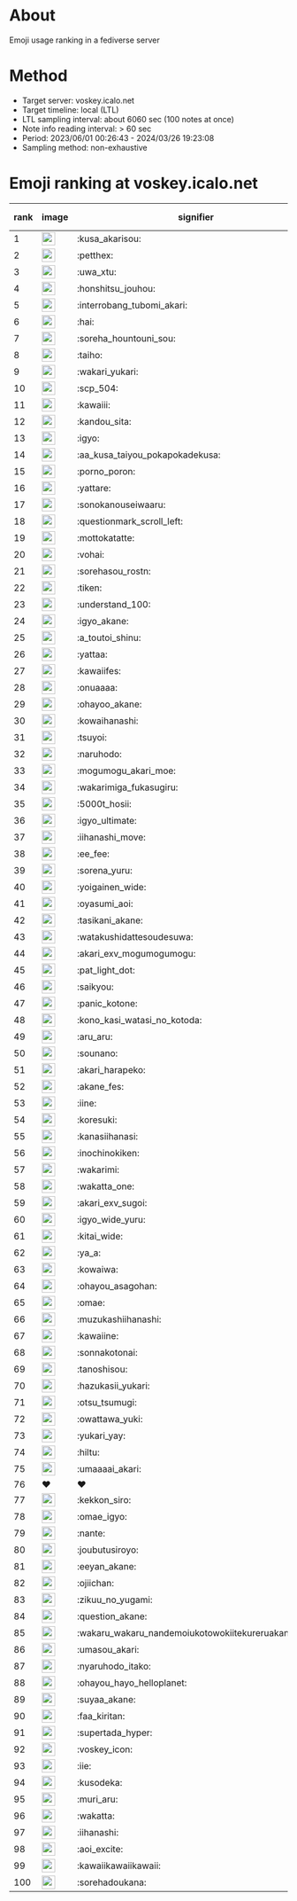 # About
Emoji usage ranking in a fediverse server

# Method
- Target server: voskey.icalo.net
- Target timeline: local (LTL)
- LTL sampling interval: about 6060 sec (100 notes at once)
- Note info reading interval: > 60 sec
- Period: 2023/06/01 00:26:43 - 2024/03/26 19:23:08 
- Sampling method: non-exhaustive

# Emoji ranking at voskey.icalo.net

|rank|image|signifier|type|frequency score|
|----|----|----|----|----|
|1|<img height="24" src="https://voskey.icalo.net/emoji/kusa_akarisou.webp">|:kusa_akarisou:|custom|22291|
|2|<img height="24" src="https://voskey.icalo.net/emoji/petthex.webp">|:petthex:|custom|15135|
|3|<img height="24" src="https://voskey.icalo.net/emoji/uwa_xtu.webp">|:uwa_xtu:|custom|10780|
|4|<img height="24" src="https://voskey.icalo.net/emoji/honshitsu_jouhou.webp">|:honshitsu_jouhou:|custom|7700|
|5|<img height="24" src="https://voskey.icalo.net/emoji/interrobang_tubomi_akari.webp">|:interrobang_tubomi_akari:|custom|7115|
|6|<img height="24" src="https://voskey.icalo.net/emoji/hai.webp">|:hai:|custom|7014|
|7|<img height="24" src="https://voskey.icalo.net/emoji/soreha_hountouni_sou.webp">|:soreha_hountouni_sou:|custom|6415|
|8|<img height="24" src="https://voskey.icalo.net/emoji/taiho.webp">|:taiho:|custom|6306|
|9|<img height="24" src="https://voskey.icalo.net/emoji/wakari_yukari.webp">|:wakari_yukari:|custom|6296|
|10|<img height="24" src="https://voskey.icalo.net/emoji/scp_504.webp">|:scp_504:|custom|5164|
|11|<img height="24" src="https://voskey.icalo.net/emoji/kawaiii.webp">|:kawaiii:|custom|5052|
|12|<img height="24" src="https://voskey.icalo.net/emoji/kandou_sita.webp">|:kandou_sita:|custom|4410|
|13|<img height="24" src="https://voskey.icalo.net/emoji/igyo.webp">|:igyo:|custom|4189|
|14|<img height="24" src="https://voskey.icalo.net/emoji/aa_kusa_taiyou_pokapokadekusa.webp">|:aa_kusa_taiyou_pokapokadekusa:|custom|4084|
|15|<img height="24" src="https://voskey.icalo.net/emoji/porno_poron.webp">|:porno_poron:|custom|3932|
|16|<img height="24" src="https://voskey.icalo.net/emoji/yattare.webp">|:yattare:|custom|3766|
|17|<img height="24" src="https://voskey.icalo.net/emoji/sonokanouseiwaaru.webp">|:sonokanouseiwaaru:|custom|3706|
|18|<img height="24" src="https://voskey.icalo.net/emoji/questionmark_scroll_left.webp">|:questionmark_scroll_left:|custom|3704|
|19|<img height="24" src="https://voskey.icalo.net/emoji/mottokatatte.webp">|:mottokatatte:|custom|3646|
|20|<img height="24" src="https://voskey.icalo.net/emoji/vohai.webp">|:vohai:|custom|3562|
|21|<img height="24" src="https://voskey.icalo.net/emoji/sorehasou_rostn.webp">|:sorehasou_rostn:|custom|3451|
|22|<img height="24" src="https://voskey.icalo.net/emoji/tiken.webp">|:tiken:|custom|3366|
|23|<img height="24" src="https://voskey.icalo.net/emoji/understand_100.webp">|:understand_100:|custom|3143|
|24|<img height="24" src="https://voskey.icalo.net/emoji/igyo_akane.webp">|:igyo_akane:|custom|2822|
|25|<img height="24" src="https://voskey.icalo.net/emoji/a_toutoi_shinu.webp">|:a_toutoi_shinu:|custom|2814|
|26|<img height="24" src="https://voskey.icalo.net/emoji/yattaa.webp">|:yattaa:|custom|2812|
|27|<img height="24" src="https://voskey.icalo.net/emoji/kawaiifes.webp">|:kawaiifes:|custom|2676|
|28|<img height="24" src="https://voskey.icalo.net/emoji/onuaaaa.webp">|:onuaaaa:|custom|2671|
|29|<img height="24" src="https://voskey.icalo.net/emoji/ohayoo_akane.webp">|:ohayoo_akane:|custom|2631|
|30|<img height="24" src="https://voskey.icalo.net/emoji/kowaihanashi.webp">|:kowaihanashi:|custom|2574|
|31|<img height="24" src="https://voskey.icalo.net/emoji/tsuyoi.webp">|:tsuyoi:|custom|2566|
|32|<img height="24" src="https://voskey.icalo.net/emoji/naruhodo.webp">|:naruhodo:|custom|2449|
|33|<img height="24" src="https://voskey.icalo.net/emoji/mogumogu_akari_moe.webp">|:mogumogu_akari_moe:|custom|2393|
|34|<img height="24" src="https://voskey.icalo.net/emoji/wakarimiga_fukasugiru.webp">|:wakarimiga_fukasugiru:|custom|2303|
|35|<img height="24" src="https://voskey.icalo.net/emoji/5000t_hosii.webp">|:5000t_hosii:|custom|2254|
|36|<img height="24" src="https://voskey.icalo.net/emoji/igyo_ultimate.webp">|:igyo_ultimate:|custom|2146|
|37|<img height="24" src="https://voskey.icalo.net/emoji/iihanashi_move.webp">|:iihanashi_move:|custom|2144|
|38|<img height="24" src="https://voskey.icalo.net/emoji/ee_fee.webp">|:ee_fee:|custom|2090|
|39|<img height="24" src="https://voskey.icalo.net/emoji/sorena_yuru.webp">|:sorena_yuru:|custom|2064|
|40|<img height="24" src="https://voskey.icalo.net/emoji/yoigainen_wide.webp">|:yoigainen_wide:|custom|1995|
|41|<img height="24" src="https://voskey.icalo.net/emoji/oyasumi_aoi.webp">|:oyasumi_aoi:|custom|1953|
|42|<img height="24" src="https://voskey.icalo.net/emoji/tasikani_akane.webp">|:tasikani_akane:|custom|1931|
|43|<img height="24" src="https://voskey.icalo.net/emoji/watakushidattesoudesuwa.webp">|:watakushidattesoudesuwa:|custom|1912|
|44|<img height="24" src="https://voskey.icalo.net/emoji/akari_exv_mogumogumogu.webp">|:akari_exv_mogumogumogu:|custom|1755|
|45|<img height="24" src="https://voskey.icalo.net/emoji/pat_light_dot.webp">|:pat_light_dot:|custom|1728|
|46|<img height="24" src="https://voskey.icalo.net/emoji/saikyou.webp">|:saikyou:|custom|1725|
|47|<img height="24" src="https://voskey.icalo.net/emoji/panic_kotone.webp">|:panic_kotone:|custom|1669|
|48|<img height="24" src="https://voskey.icalo.net/emoji/kono_kasi_watasi_no_kotoda.webp">|:kono_kasi_watasi_no_kotoda:|custom|1657|
|49|<img height="24" src="https://voskey.icalo.net/emoji/aru_aru.webp">|:aru_aru:|custom|1647|
|50|<img height="24" src="https://voskey.icalo.net/emoji/sounano.webp">|:sounano:|custom|1646|
|51|<img height="24" src="https://voskey.icalo.net/emoji/akari_harapeko.webp">|:akari_harapeko:|custom|1639|
|52|<img height="24" src="https://voskey.icalo.net/emoji/akane_fes.webp">|:akane_fes:|custom|1627|
|53|<img height="24" src="https://voskey.icalo.net/emoji/iine.webp">|:iine:|custom|1617|
|54|<img height="24" src="https://voskey.icalo.net/emoji/koresuki.webp">|:koresuki:|custom|1559|
|55|<img height="24" src="https://voskey.icalo.net/emoji/kanasiihanasi.webp">|:kanasiihanasi:|custom|1532|
|56|<img height="24" src="https://voskey.icalo.net/emoji/inochinokiken.webp">|:inochinokiken:|custom|1516|
|57|<img height="24" src="https://voskey.icalo.net/emoji/wakarimi.webp">|:wakarimi:|custom|1489|
|58|<img height="24" src="https://voskey.icalo.net/emoji/wakatta_one.webp">|:wakatta_one:|custom|1486|
|59|<img height="24" src="https://voskey.icalo.net/emoji/akari_exv_sugoi.webp">|:akari_exv_sugoi:|custom|1430|
|60|<img height="24" src="https://voskey.icalo.net/emoji/igyo_wide_yuru.webp">|:igyo_wide_yuru:|custom|1416|
|61|<img height="24" src="https://voskey.icalo.net/emoji/kitai_wide.webp">|:kitai_wide:|custom|1361|
|62|<img height="24" src="https://voskey.icalo.net/emoji/ya_a.webp">|:ya_a:|custom|1310|
|63|<img height="24" src="https://voskey.icalo.net/emoji/kowaiwa.webp">|:kowaiwa:|custom|1292|
|64|<img height="24" src="https://voskey.icalo.net/emoji/ohayou_asagohan.webp">|:ohayou_asagohan:|custom|1264|
|65|<img height="24" src="https://voskey.icalo.net/emoji/omae.webp">|:omae:|custom|1226|
|66|<img height="24" src="https://voskey.icalo.net/emoji/muzukashiihanashi.webp">|:muzukashiihanashi:|custom|1219|
|67|<img height="24" src="https://voskey.icalo.net/emoji/kawaiine.webp">|:kawaiine:|custom|1201|
|68|<img height="24" src="https://voskey.icalo.net/emoji/sonnakotonai.webp">|:sonnakotonai:|custom|1185|
|69|<img height="24" src="https://voskey.icalo.net/emoji/tanoshisou.webp">|:tanoshisou:|custom|1182|
|70|<img height="24" src="https://voskey.icalo.net/emoji/hazukasii_yukari.webp">|:hazukasii_yukari:|custom|1143|
|71|<img height="24" src="https://voskey.icalo.net/emoji/otsu_tsumugi.webp">|:otsu_tsumugi:|custom|1134|
|72|<img height="24" src="https://voskey.icalo.net/emoji/owattawa_yuki.webp">|:owattawa_yuki:|custom|1133|
|73|<img height="24" src="https://voskey.icalo.net/emoji/yukari_yay.webp">|:yukari_yay:|custom|1131|
|74|<img height="24" src="https://voskey.icalo.net/emoji/hiltu.webp">|:hiltu:|custom|1118|
|75|<img height="24" src="https://voskey.icalo.net/emoji/umaaaai_akari.webp">|:umaaaai_akari:|custom|1091|
|76|❤|❤|unicode|1079|
|77|<img height="24" src="https://voskey.icalo.net/emoji/kekkon_siro.webp">|:kekkon_siro:|custom|1077|
|78|<img height="24" src="https://voskey.icalo.net/emoji/omae_igyo.webp">|:omae_igyo:|custom|1074|
|79|<img height="24" src="https://voskey.icalo.net/emoji/nante.webp">|:nante:|custom|1073|
|80|<img height="24" src="https://voskey.icalo.net/emoji/joubutusiroyo.webp">|:joubutusiroyo:|custom|1065|
|81|<img height="24" src="https://voskey.icalo.net/emoji/eeyan_akane.webp">|:eeyan_akane:|custom|1051|
|82|<img height="24" src="https://voskey.icalo.net/emoji/ojiichan.webp">|:ojiichan:|custom|1051|
|83|<img height="24" src="https://voskey.icalo.net/emoji/zikuu_no_yugami.webp">|:zikuu_no_yugami:|custom|1050|
|84|<img height="24" src="https://voskey.icalo.net/emoji/question_akane.webp">|:question_akane:|custom|1041|
|85|<img height="24" src="https://voskey.icalo.net/emoji/wakaru_wakaru_nandemoiukotowokiitekureruakanetyan.webp">|:wakaru_wakaru_nandemoiukotowokiitekureruakanetyan:|custom|1041|
|86|<img height="24" src="https://voskey.icalo.net/emoji/umasou_akari.webp">|:umasou_akari:|custom|1033|
|87|<img height="24" src="https://voskey.icalo.net/emoji/nyaruhodo_itako.webp">|:nyaruhodo_itako:|custom|1015|
|88|<img height="24" src="https://voskey.icalo.net/emoji/ohayou_hayo_helloplanet.webp">|:ohayou_hayo_helloplanet:|custom|1014|
|89|<img height="24" src="https://voskey.icalo.net/emoji/suyaa_akane.webp">|:suyaa_akane:|custom|1002|
|90|<img height="24" src="https://voskey.icalo.net/emoji/faa_kiritan.webp">|:faa_kiritan:|custom|1000|
|91|<img height="24" src="https://voskey.icalo.net/emoji/supertada_hyper.webp">|:supertada_hyper:|custom|981|
|92|<img height="24" src="https://voskey.icalo.net/emoji/voskey_icon.webp">|:voskey_icon:|custom|979|
|93|<img height="24" src="https://voskey.icalo.net/emoji/iie.webp">|:iie:|custom|975|
|94|<img height="24" src="https://voskey.icalo.net/emoji/kusodeka.webp">|:kusodeka:|custom|975|
|95|<img height="24" src="https://voskey.icalo.net/emoji/muri_aru.webp">|:muri_aru:|custom|960|
|96|<img height="24" src="https://voskey.icalo.net/emoji/wakatta.webp">|:wakatta:|custom|944|
|97|<img height="24" src="https://voskey.icalo.net/emoji/iihanashi.webp">|:iihanashi:|custom|929|
|98|<img height="24" src="https://voskey.icalo.net/emoji/aoi_excite.webp">|:aoi_excite:|custom|921|
|99|<img height="24" src="https://voskey.icalo.net/emoji/kawaiikawaiikawaii.webp">|:kawaiikawaiikawaii:|custom|914|
|100|<img height="24" src="https://voskey.icalo.net/emoji/sorehadoukana.webp">|:sorehadoukana:|custom|907|

